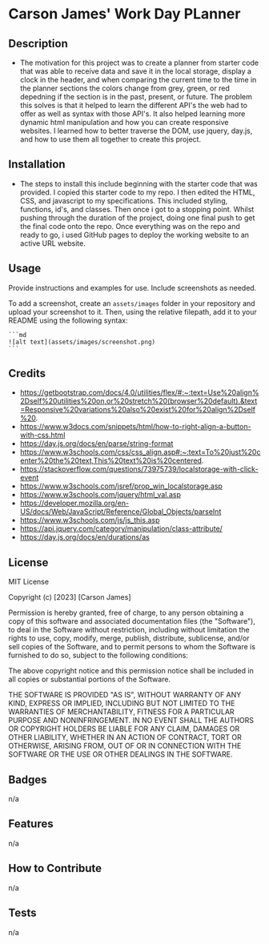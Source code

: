 # Carson James' Work Day PLanner

## Description

 - The motivation for this project was to create a planner from starter code that was able to receive data and save it in the local storage, display a clock in the header, and when comparing the current time to the time in the planner sections the colors change from grey, green, or red depedning if the section is in the past, present, or future. The problem this solves is that it helped to learn the different API's the web had to offer as well as syntax with those API's. It also helped learning more dynamic html manipulation and how you can create responsive websites. I learned how to better traverse the DOM, use jquery, day.js, and how to use them all together to create this project. 


## Installation

- The steps to install this include beginning with the starter code that was provided. I copied this starter code to my repo. I then edited the HTML, CSS, and javascript to my specifications. This included styling, functions, id's, and classes. Then once i got to a stopping point. Whilst pushing through the duration of the project, doing one final push to get the final code onto the repo. Once everything was on the repo and ready to go, i used GitHub pages to deploy the working website to an active URL website. 

## Usage

Provide instructions and examples for use. Include screenshots as needed.

To add a screenshot, create an `assets/images` folder in your repository and upload your screenshot to it. Then, using the relative filepath, add it to your README using the following syntax:

    ```md
    ![alt text](assets/images/screenshot.png)
    ```

## Credits

- https://getbootstrap.com/docs/4.0/utilities/flex/#:~:text=Use%20align%2Dself%20utilities%20on,or%20stretch%20(browser%20default).&text=Responsive%20variations%20also%20exist%20for%20align%2Dself%20.
- https://www.w3docs.com/snippets/html/how-to-right-align-a-button-with-css.html
- https://day.js.org/docs/en/parse/string-format
- https://www.w3schools.com/css/css_align.asp#:~:text=To%20just%20center%20the%20text,This%20text%20is%20centered.
- https://stackoverflow.com/questions/73975739/localstorage-with-click-event
- https://www.w3schools.com/jsref/prop_win_localstorage.asp
- https://www.w3schools.com/jquery/html_val.asp
- https://developer.mozilla.org/en-US/docs/Web/JavaScript/Reference/Global_Objects/parseInt
- https://www.w3schools.com/js/js_this.asp
- https://api.jquery.com/category/manipulation/class-attribute/
- https://day.js.org/docs/en/durations/as


## License

MIT License

Copyright (c) [2023] [Carson James]

Permission is hereby granted, free of charge, to any person obtaining a copy
of this software and associated documentation files (the "Software"), to deal
in the Software without restriction, including without limitation the rights
to use, copy, modify, merge, publish, distribute, sublicense, and/or sell
copies of the Software, and to permit persons to whom the Software is
furnished to do so, subject to the following conditions:

The above copyright notice and this permission notice shall be included in all
copies or substantial portions of the Software.

THE SOFTWARE IS PROVIDED "AS IS", WITHOUT WARRANTY OF ANY KIND, EXPRESS OR
IMPLIED, INCLUDING BUT NOT LIMITED TO THE WARRANTIES OF MERCHANTABILITY,
FITNESS FOR A PARTICULAR PURPOSE AND NONINFRINGEMENT. IN NO EVENT SHALL THE
AUTHORS OR COPYRIGHT HOLDERS BE LIABLE FOR ANY CLAIM, DAMAGES OR OTHER
LIABILITY, WHETHER IN AN ACTION OF CONTRACT, TORT OR OTHERWISE, ARISING FROM,
OUT OF OR IN CONNECTION WITH THE SOFTWARE OR THE USE OR OTHER DEALINGS IN THE
SOFTWARE.

## Badges

n/a

## Features

n/a

## How to Contribute

n/a

## Tests

n/a